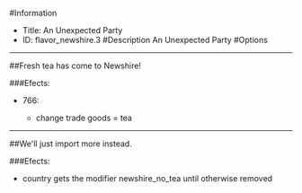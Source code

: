 #Information
 - Title: An Unexpected Party
 - ID: flavor_newshire.3
#Description
An Unexpected Party
#Options

___
##Fresh tea has come to Newshire!

###Efects:<ul><li>766:</li><ul><li>change trade goods = tea</li></ul></ul>

___
##We'll just import more instead.

###Efects:<ul><li>country gets the modifier newshire_no_tea until otherwise removed</li></ul>
